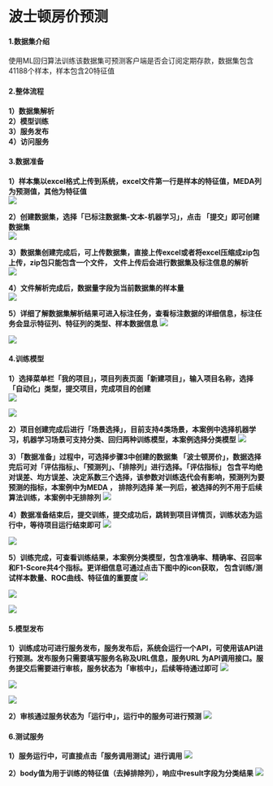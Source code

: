 # 波士顿房价预测

#### 1.数据集介绍
使用ML回归算法训练该数据集可预测客户端是否会订阅定期存款，数据集包含41188个样本，样本包含20特征值
#### 2.整体流程

**1）数据集解析**  
**2）模型训练**  
**3）服务发布**  
**4）访问服务**

#### 3.数据准备
**1）样本集以excel格式上传到系统，excel文件第一行是样本的特征值，MEDA列为预测值，其他为特征值**  
![](../../../../../../image/AI-and-Machine-Learning/NeuFoundry/case/demo1/sample.jpg)

**2）创建数据集，选择「已标注数据集-文本-机器学习」，点击 「提交」即可创建数据集**  
![](../../../../../../image/AI-and-Machine-Learning/NeuFoundry/case/demo1/Boston1.jpg)

**3）数据集创建完成后，可上传数据集，直接上传excel或者将excel压缩成zip包上传，zip包只能包含一个文件， 
     文件上传后会进行数据集及标注信息的解析**    
![](../../../../../../image/AI-and-Machine-Learning/NeuFoundry/case/demo1/Boston2.jpg)

**4）文件解析完成后，数据量字段为当前数据集的样本量**   
![](../../../../../../image/AI-and-Machine-Learning/NeuFoundry/case/demo1/Boston3.jpg)

**5）详细了解数据集解析结果可进入标注任务，查看标注数据的详细信息，标注任务会显示特征列、特征列的类型、样本数据信息** 
![](../../../../../../image/AI-and-Machine-Learning/NeuFoundry/case/demo1/Boston4.jpg)

![](../../../../../../image/AI-and-Machine-Learning/NeuFoundry/case/demo1/Boston5.jpg)

#### 4.训练模型
**1）选择菜单栏「我的项目」，项目列表页面「新建项目」，输入项目名称，选择「自动化」类型，提交项目，完成项目的创建**  
![](../../../../../../image/AI-and-Machine-Learning/NeuFoundry/case/demo1/Boston6.jpg)

![](../../../../../../image/AI-and-Machine-Learning/NeuFoundry/case/demo1/Boston13.jpg)

**2）项目创建完成后进行「场景选择」，目前支持4类场景，本案例中选择机器学习，机器学习场景可支持分类、回归两种训练模型，本案例选择分类模型**
![](../../../../../../image/AI-and-Machine-Learning/NeuFoundry/case/demo1/Boston7.jpg)

**3）「数据准备」过程中，可选择步骤3中创建的数据集 「波士顿房价」，数据选择完后可对「评估指标」、「预测列」、「排除列」进行选择。「评估指标」
      包含平均绝对误差、均方误差、决定系数三个选择，该参数对训练迭代会有影响，预测列为要预测的指标，本案例中为MEDA ， 排除列选择 
      某一列后，被选择的列不用于后续算法训练，本案例中无排除列** 
![](../../../../../../image/AI-and-Machine-Learning/NeuFoundry/case/demo1/Boston8.jpg)

**4）数据准备结束后，提交训练，提交成功后，跳转到项目详情页，训练状态为运行中，等待项目运行结束即可**
![](../../../../../../image/AI-and-Machine-Learning/NeuFoundry/case/demo1/Boston9.jpg)

![](../../../../../../image/AI-and-Machine-Learning/NeuFoundry/case/demo1/Boston10.jpg)

**5）训练完成，可查看训练结果，本案例分类模型，包含准确率、精确率、召回率和F1-Score共4个指标。更详细信息可通过点击下图中的icon获取，
包含训练/测试样本数量、ROC曲线、特征值的重要度**
![](../../../../../../image/AI-and-Machine-Learning/NeuFoundry/case/demo1/Boston11.jpg)

![](../../../../../../image/AI-and-Machine-Learning/NeuFoundry/case/demo1/Boston12.jpg)

![](../../../../../../image/AI-and-Machine-Learning/NeuFoundry/case/demo1/Boston1.jpg)

#### 5.模型发布

**1）训练成功可进行服务发布，服务发布后，系统会运行一个API，可使用该API进行预测。发布服务只需要填写服务名称及URL信息，服务URL
为API调用接口。服务提交后需要进行审核，服务状态为「审核中」，后续等待通过即可**
![](../../../../../../image/AI-and-Machine-Learning/NeuFoundry/case/demo1/Bank13.jpg)

![](../../../../../../image/AI-and-Machine-Learning/NeuFoundry/case/demo1/Bank14.jpg)

![](../../../../../../image/AI-and-Machine-Learning/NeuFoundry/case/demo1/Bank15.jpg)

**2）审核通过服务状态为「运行中」，运行中的服务可进行预测**
![](../../../../../../image/AI-and-Machine-Learning/NeuFoundry/case/demo1/Bank15.jpg)

#### 6.测试服务
**1）服务运行中，可直接点击「服务调用测试」进行调用**
![](../../../../../../image/AI-and-Machine-Learning/NeuFoundry/case/demo1/wine_17.jpg)

**2）body值为用于训练的特征值（去掉排除列），响应中result字段为分类结果**
![](../../../../../../image/AI-and-Machine-Learning/NeuFoundry/case/demo1/wine_18.jpg)
